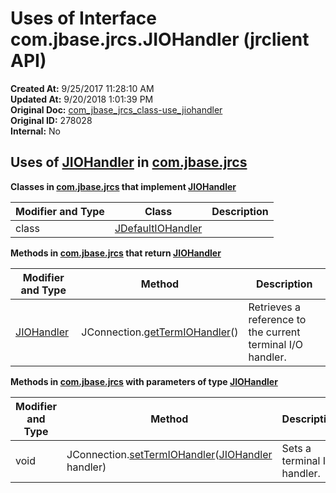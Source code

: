 # Uses of Interface com.jbase.jrcs.JIOHandler (jrclient   API)

**Created At:** 9/25/2017 11:28:10 AM  
**Updated At:** 9/20/2018 1:01:39 PM  
**Original Doc:** [com_jbase_jrcs_class-use_jiohandler](https://docs.jbase.com/39245-class-use/com_jbase_jrcs_class-use_jiohandler)  
**Original ID:** 278028  
**Internal:** No  

## Uses of [JIOHandler](./../../jiohandler-jrclient-api "interface in com.jbase.jrcs") in [com.jbase.jrcs](./../../com.jbase.jrcs-jrclient-api)

**Classes in [com.jbase.jrcs](./../../com.jbase.jrcs-jrclient-api) that implement [JIOHandler](./../../jiohandler-jrclient-api "interface in com.jbase.jrcs")**

| Modifier and Type | Class | Description |
| --- | --- | --- |
| class | [JDefaultIOHandler](./../../jdefaultiohandler-jrclient-api "class in com.jbase.jrcs") | | ``Default i**mplementation of jRCS I/O handler.** | |

**Methods in [com.jbase.jrcs](./../../com.jbase.jrcs-jrclient-api) that return [JIOHandler](./../../jiohandler-jrclient-api "interface in com.jbase.jrcs")**

| Modifier and Type | Method | Description |
| --- | --- | --- |
| [JIOHandler](./../../jiohandler-jrclient-api "interface in com.jbase.jrcs") | JConnection.[getTermIOHandler](./../../jconnection-jrclient-api#getTermIOHandler-)() | Retrieves a reference to the current terminal I/O handler. |

**Methods in [com.jbase.jrcs](./../../com.jbase.jrcs-jrclient-api) with parameters of type [JIOHandler](./../../jiohandler-jrclient-api "interface in com.jbase.jrcs")**

| Modifier and Type | Method | Description |
| --- | --- | --- |
| void | JConnection.[setTermIOHandler](./../../jconnection-jrclient-api#setTermIOHandler-com.jbase.jrcs)([JIOHandler](./../../jiohandler-jrclient-api "interface in com.jbase.jrcs") handler) | Sets a terminal I/O handler. |
